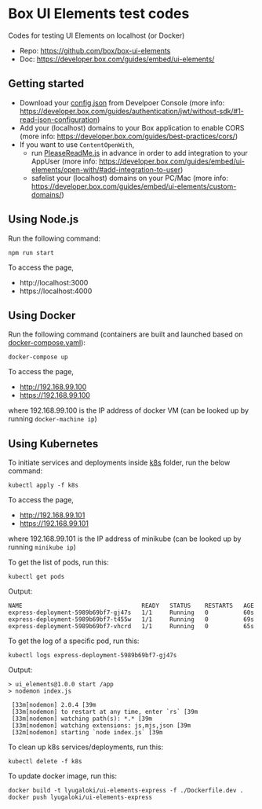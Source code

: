 # Box UI Elements test codes
Codes for testing UI Elements on localhost (or Docker)
- Repo: https://github.com/box/box-ui-elements
- Doc: https://developer.box.com/guides/embed/ui-elements/



## Getting started
- Download your [config.json](BoxJWTConfig.json.sample) from Develpoer Console (more info: https://developer.box.com/guides/authentication/jwt/without-sdk/#1-read-json-configuration)
- Add your (localhost) domains to your Box application to enable CORS (more info: https://developer.box.com/guides/best-practices/cors/)
- If you want to use `ContentOpenWith`, 
  - run [PleaseReadMe.js](PleaseReadMe.js) in advance in order to add integration to your AppUser (more info: https://developer.box.com/guides/embed/ui-elements/open-with/#add-integration-to-user)
  - safelist your (localhost) domains on your PC/Mac (more info: https://developer.box.com/guides/embed/ui-elements/custom-domains/)


## Using Node.js
Run the following command:

    npm run start

To access the page, 
- http://localhost:3000
- https://localhost:4000


## Using Docker
Run the following command (containers are built and launched based on [docker-compose.yaml](docker-compose.yaml)):

    docker-compose up

To access the page,
- http://192.168.99.100
- https://192.168.99.100

where 192.168.99.100 is the IP address of docker VM (can be looked up by running `docker-machine ip`)

## Using Kubernetes
To initiate services and deployments inside [k8s](k8s) folder, run the below command:

    kubectl apply -f k8s

To access the page,
- http://192.168.99.101
- https://192.168.99.101

where 192.168.99.101 is the IP address of minikube (can be looked up by running `minikube ip`)

To get the list of pods, run this:

    kubectl get pods

Output:

    NAME                                  READY   STATUS    RESTARTS   AGE
    express-deployment-5989b69bf7-gj47s   1/1     Running   0          60s
    express-deployment-5989b69bf7-t455w   1/1     Running   0          69s
    express-deployment-5989b69bf7-vhcrd   1/1     Running   0          65s

To get the log of a specific pod, run this:

    kubectl logs express-deployment-5989b69bf7-gj47s

Output:

    > ui_elements@1.0.0 start /app
    > nodemon index.js

     [33m[nodemon] 2.0.4 [39m
     [33m[nodemon] to restart at any time, enter `rs` [39m
     [33m[nodemon] watching path(s): *.* [39m
     [33m[nodemon] watching extensions: js,mjs,json [39m
     [32m[nodemon] starting `node index.js` [39m


To clean up k8s services/deployments, run this:

    kubectl delete -f k8s

To update docker image, run this:

    docker build -t lyugaloki/ui-elements-express -f ./Dockerfile.dev .
    docker push lyugaloki/ui-elements-express